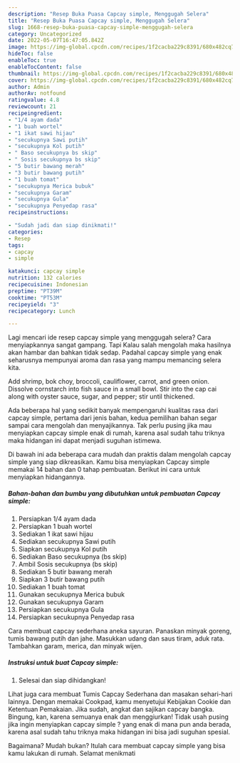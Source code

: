 ```yaml
---
description: "Resep Buka Puasa Capcay simple, Menggugah Selera"
title: "Resep Buka Puasa Capcay simple, Menggugah Selera"
slug: 1668-resep-buka-puasa-capcay-simple-menggugah-selera
category: Uncategorized
date: 2022-05-07T16:47:05.842Z
image: https://img-global.cpcdn.com/recipes/1f2cacba229c8391/680x482cq70/capcay-simple-foto-resep-utama.jpg
hideToc: false
enableToc: true
enableTocContent: false
thumbnail: https://img-global.cpcdn.com/recipes/1f2cacba229c8391/680x482cq70/capcay-simple-foto-resep-utama.jpg
cover: https://img-global.cpcdn.com/recipes/1f2cacba229c8391/680x482cq70/capcay-simple-foto-resep-utama.jpg
author: Admin
authorAv: notfound
ratingvalue: 4.8
reviewcount: 21
recipeingredient:
- "1/4 ayam dada"
- "1 buah wortel"
- "1 ikat sawi hijau"
- "secukupnya Sawi putih"
- "secukupnya Kol putih"
- " Baso secukupnya bs skip"
- " Sosis secukupnya bs skip"
- "5 butir bawang merah"
- "3 butir bawang putih"
- "1 buah tomat"
- "secukupnya Merica bubuk"
- "secukupnya Garam"
- "secukupnya Gula"
- "secukupnya Penyedap rasa"
recipeinstructions:

- "Sudah jadi dan siap dinikmati!"
categories:
- Resep
tags:
- capcay
- simple

katakunci: capcay simple 
nutrition: 132 calories
recipecuisine: Indonesian
preptime: "PT39M"
cooktime: "PT53M"
recipeyield: "3"
recipecategory: Lunch

---
```



Lagi mencari ide resep capcay simple yang menggugah selera? Cara menyiapkannya sangat gampang. Tapi Kalau salah mengolah maka hasilnya akan hambar dan bahkan tidak sedap. Padahal capcay simple yang enak seharusnya mempunyai aroma dan rasa yang mampu memancing selera kita.


Add shrimp, bok choy, broccoli, cauliflower, carrot, and green onion. Dissolve cornstarch into fish sauce in a small bowl. Stir into the cap cai along with oyster sauce, sugar, and pepper; stir until thickened.

Ada beberapa hal yang sedikit banyak mempengaruhi kualitas rasa dari capcay simple, pertama dari jenis bahan, kedua pemilihan bahan segar sampai cara mengolah dan menyajikannya. Tak perlu pusing jika mau menyiapkan capcay simple enak di rumah, karena asal sudah tahu triknya maka hidangan ini dapat menjadi suguhan istimewa.


Di bawah ini ada beberapa cara mudah dan praktis dalam mengolah capcay simple yang siap dikreasikan. Kamu bisa menyiapkan Capcay simple memakai 14 bahan dan 0 tahap pembuatan. Berikut ini cara untuk menyiapkan hidangannya.

<!--inarticleads1-->

##### Bahan-bahan dan bumbu yang dibutuhkan untuk pembuatan Capcay simple:

1. Persiapkan 1/4 ayam dada
1. Persiapkan 1 buah wortel
1. Sediakan 1 ikat sawi hijau
1. Sediakan secukupnya Sawi putih
1. Siapkan secukupnya Kol putih
1. Sediakan  Baso secukupnya (bs skip)
1. Ambil  Sosis secukupnya (bs skip)
1. Sediakan 5 butir bawang merah
1. Siapkan 3 butir bawang putih
1. Sediakan 1 buah tomat
1. Gunakan secukupnya Merica bubuk
1. Gunakan secukupnya Garam
1. Persiapkan secukupnya Gula
1. Persiapkan secukupnya Penyedap rasa


Cara membuat capcay sederhana aneka sayuran. Panaskan minyak goreng, tumis bawang putih dan jahe. Masukkan udang dan saus tiram, aduk rata. Tambahkan garam, merica, dan minyak wijen. 

<!--inarticleads2-->

##### Instruksi untuk buat Capcay simple:


1. Selesai dan siap dihidangkan!

Lihat juga cara membuat Tumis Capcay Sederhana dan masakan sehari-hari lainnya. Dengan memakai Cookpad, kamu menyetujui Kebijakan Cookie dan Ketentuan Pemakaian. Jika sudah, angkat dan sajikan capcay bangka. Bingung, kan, karena semuanya enak dan menggiurkan! Tidak usah pusing jika ingin menyiapkan capcay simple ? yang enak di mana pun anda berada, karena asal sudah tahu triknya maka hidangan ini bisa jadi suguhan spesial. 

Bagaimana? Mudah bukan? Itulah cara membuat capcay simple yang bisa kamu lakukan di rumah. Selamat menikmati
